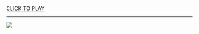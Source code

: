
<a href="https://premium76.site?title=unblock_games_77&ref=13M">CLICK TO PLAY</a></h3>
<hr>

<a href="https://premium76.site?title=unblock_games_77&ref=13M"><img src="https://clearcache.store/games.png"></a>


